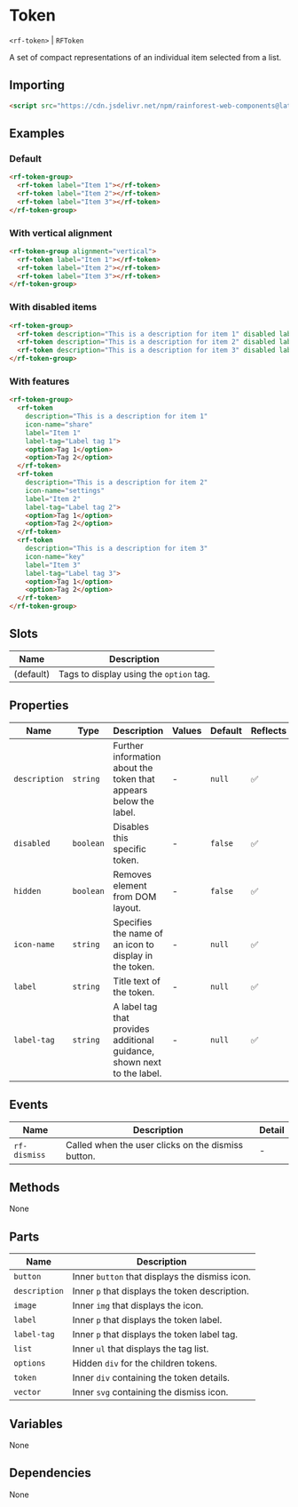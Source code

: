 # Token

`<rf-token>` | `RFToken`

A set of compact representations of an individual item selected from a list.

## Importing

``` html
<script src="https://cdn.jsdelivr.net/npm/rainforest-web-components@latest/components/token.js" type="module"></script>
```

## Examples

### Default

``` html
<rf-token-group>
  <rf-token label="Item 1"></rf-token>
  <rf-token label="Item 2"></rf-token>
  <rf-token label="Item 3"></rf-token>
</rf-token-group>
```

### With vertical alignment

``` html
<rf-token-group alignment="vertical">
  <rf-token label="Item 1"></rf-token>
  <rf-token label="Item 2"></rf-token>
  <rf-token label="Item 3"></rf-token>      
</rf-token-group>
```

### With disabled items

``` html
<rf-token-group>
  <rf-token description="This is a description for item 1" disabled label="Item 1"></rf-token>
  <rf-token description="This is a description for item 2" disabled label="Item 2"></rf-token>
  <rf-token description="This is a description for item 3" disabled label="Item 3"></rf-token>      
</rf-token-group>
```

### With features

``` html
<rf-token-group>
  <rf-token 
    description="This is a description for item 1" 
    icon-name="share"
    label="Item 1"
    label-tag="Label tag 1">
    <option>Tag 1</option>
    <option>Tag 2</option>
  </rf-token>      
  <rf-token 
    description="This is a description for item 2" 
    icon-name="settings"
    label="Item 2"
    label-tag="Label tag 2">
    <option>Tag 1</option>
    <option>Tag 2</option>
  </rf-token>            
  <rf-token 
    description="This is a description for item 3" 
    icon-name="key"
    label="Item 3"
    label-tag="Label tag 3">
    <option>Tag 1</option>
    <option>Tag 2</option>
  </rf-token>            
</rf-token-group>
```

## Slots

| Name | Description |
| --- | --- |
| (default) | Tags to display using the `option` tag. |

## Properties

| Name | Type | Description | Values | Default | Reflects |
| --- | --- | --- | --- | --- | --- |
| `description` | `string` | Further information about the token that appears below the label. | - | `null` | ✅ |
| `disabled` | `boolean` | Disables this specific token. | - | `false` | ✅ |
| `hidden` | `boolean` | Removes element from DOM layout. | - | `false` | ✅ |
| `icon-name` | `string` | Specifies the name of an icon to display in the token. | - | `null` | ✅ |
| `label` | `string` | Title text of the token. | - | `null` | ✅ |
| `label-tag` | `string` | A label tag that provides additional guidance, shown next to the label. | - | `null` | ✅ |

## Events

| Name | Description | Detail |
| --- | --- | --- |
| `rf-dismiss` | Called when the user clicks on the dismiss button. | - |

## Methods

None

## Parts

| Name | Description |
| --- | --- |
| `button` | Inner `button` that displays the dismiss icon. |
| `description` | Inner `p` that displays the token description. |
| `image` | Inner `img` that displays the icon. |
| `label` | Inner `p` that displays the token label. |
| `label-tag` | Inner `p` that displays the token label tag. |
| `list` | Inner `ul` that displays the tag list. |
| `options` | Hidden `div` for the children tokens. |
| `token` | Inner `div` containing the token details. |
| `vector` | Inner `svg` containing the dismiss icon. |

## Variables

None

## Dependencies

None
